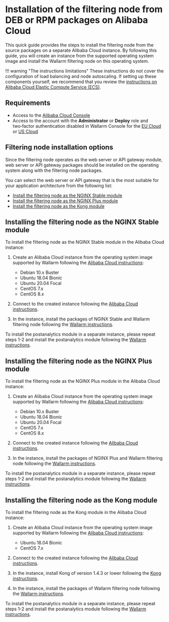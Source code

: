 # Installation of the filtering node from DEB or RPM packages on Alibaba Cloud

This quick guide provides the steps to install the filtering node from the source packages on a separate Alibaba Cloud instance. By following this guide, you will create an instance from the supported operating system image and install the Wallarm filtering node on this operating system.

!!! warning "The instructions limitations"
    These instructions do not cover the configuration of load balancing and node autoscaling. If setting up these components yourself, we recommend that you review the [instructions on Alibaba Cloud Elastic Compute Service (ECS)](https://www.alibabacloud.com/product/ecs).

## Requirements

* Access to the [Alibaba Cloud Console](https://account.alibabacloud.com/login/login.htm)
* Access to the account with the **Administrator** or **Deploy** role and two‑factor authentication disabled in Wallarm Console for the [EU Cloud](https://my.wallarm.com/) or [US Cloud](https://us1.my.wallarm.com/)

## Filtering node installation options

Since the filtering node operates as the web server or API gateway module, web server or API gateway packages should be installed on the operating system along with the filtering node packages.

You can select the web server or API gateway that is the most suitable for your application architecture from the following list:

* [Install the filtering node as the NGINX Stable module](#installing-the-filtering-node-as-the-nginx-stable-module)
* [Install the filtering node as the NGINX Plus module](#installing-the-filtering-node-as-the-nginx-plus-module)
* [Install the filtering node as the Kong module](#installing-the-filtering-node-as-the-kong-module)

## Installing the filtering node as the NGINX Stable module

To install the filtering node as the NGINX Stable module in the Alibaba Cloud instance:

1. Create an Alibaba Cloud instance from the operating system image supported by Wallarm following the [Alibaba Cloud instructions](https://www.alibabacloud.com/help/doc-detail/87190.htm):

    * Debian 10.x Buster
    * Ubuntu 18.04 Bionic
    * Ubuntu 20.04 Focal
    * CentOS 7.x
    * CentOS 8.x
2. Connect to the created instance following the [Alibaba Cloud instructions](https://www.alibabacloud.com/help/doc-detail/71529.htm).
3. In the instance, install the packages of NGINX Stable and Wallarm filtering node following the [Wallarm instructions](../../../waf-installation/nginx/dynamic-module.md).

To install the postanalytics module in a separate instance, please repeat steps 1-2 and install the postanalytics module following the [Wallarm instructions](../../../admin-en/installation-postanalytics-en.md).

## Installing the filtering node as the NGINX Plus module

To install the filtering node as the NGINX Plus module in the Alibaba Cloud instance:

1. Create an Alibaba Cloud instance from the operating system image supported by Wallarm following the [Alibaba Cloud instructions](https://www.alibabacloud.com/help/doc-detail/87190.htm):

    * Debian 10.x Buster
    * Ubuntu 18.04 Bionic
    * Ubuntu 20.04 Focal
    * CentOS 7.x
    * CentOS 8.x
2. Connect to the created instance following the [Alibaba Cloud instructions](https://www.alibabacloud.com/help/doc-detail/71529.htm).
3. In the instance, install the packages of NGINX Plus and Wallarm filtering node following the [Wallarm instructions](../../../waf-installation/nginx/dynamic-module.md).

To install the postanalytics module in a separate instance, please repeat steps 1-2 and install the postanalytics module following the [Wallarm instructions](../../../admin-en/installation-postanalytics-en.md).

## Installing the filtering node as the Kong module

To install the filtering node as the Kong module in the Alibaba Cloud instance:

1. Create an Alibaba Cloud instance from the operating system image supported by Wallarm following the [Alibaba Cloud instructions](https://www.alibabacloud.com/help/doc-detail/87190.htm):

    * Ubuntu 18.04 Bionic
    * CentOS 7.x
2. Connect to the created instance following the [Alibaba Cloud instructions](https://www.alibabacloud.com/help/doc-detail/71529.htm).
3. In the instance, install Kong of version 1.4.3 or lower following the [Kong instructions](https://konghq.com/get-started/#install).
4. In the instance, install the packages of Wallarm filtering node following the [Wallarm instructions](../../../admin-en/installation-kong-en.md).

To install the postanalytics module in a separate instance, please repeat steps 1-2 and install the postanalytics module following the [Wallarm instructions](../../../admin-en/installation-postanalytics-en.md).

